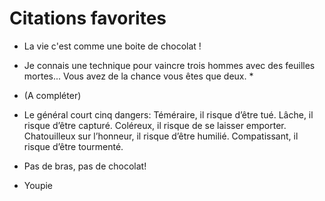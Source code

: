 ﻿# Citations favorites

* La vie c'est comme une boite de chocolat !

* Je connais une technique pour vaincre trois hommes avec des feuilles mortes... Vous avez de la chance vous êtes que deux. *

* (A compléter)
* Le général court cinq dangers: Téméraire, il risque d’être tué. Lâche, il risque d’être capturé. Coléreux, il risque de se laisser emporter. Chatouilleux sur     l’honneur, il risque d’être humilié. Compatissant, il risque d’être tourmenté. 
* Pas de bras, pas de chocolat!
* Youpie
